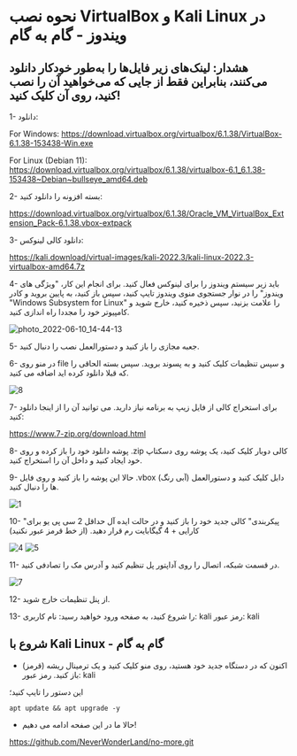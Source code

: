 # نحوه نصب VirtualBox و Kali Linux در ویندوز - گام به گام

## هشدار: لینک‌های زیر فایل‌ها را به‌طور خودکار دانلود می‌کنند، بنابراین فقط از جایی که می‌خواهید آن را نصب کنید، روی آن کلیک کنید!

1- دانلود:

For Windows: https://download.virtualbox.org/virtualbox/6.1.38/VirtualBox-6.1.38-153438-Win.exe

For Linux (Debian 11): https://download.virtualbox.org/virtualbox/6.1.38/virtualbox-6.1_6.1.38-153438~Debian~bullseye_amd64.deb

2- بسته افزونه را دانلود کنید:

https://download.virtualbox.org/virtualbox/6.1.38/Oracle_VM_VirtualBox_Extension_Pack-6.1.38.vbox-extpack

3- دانلود کالی لینوکس:

https://kali.download/virtual-images/kali-2022.3/kali-linux-2022.3-virtualbox-amd64.7z

4- باید زیر سیستم ویندوز را برای لینوکس فعال کنید. برای انجام این کار، "ویژگی های ویندوز" را در نوار جستجوی منوی ویندوز تایپ کنید، سپس باز کنید، به پایین بروید و کادر "Windows Subsystem for Linux" را علامت بزنید، سپس ذخیره کنید، خارج شوید و کامپیوتر خود را مجددا راه اندازی کنید.

![photo_2022-06-10_14-44-13](https://user-images.githubusercontent.com/64184513/175776446-b373d0e5-4672-471f-a78a-93e0f2891313.jpg)

5- جعبه مجازی را باز کنید و دستورالعمل نصب را دنبال کنید.

6- در منو روی file و سپس تنظیمات کلیک کنید و به پسوند بروید. سپس بسته الحاقی را که قبلا دانلود کرده اید اضافه می کنید.

![8](https://user-images.githubusercontent.com/64184513/175776890-4f44fdbd-97ec-4bf9-bcf1-8db3aafa4459.jpg)


7- برای استخراج کالی از فایل زیپ به برنامه نیاز دارید.
می توانید آن را از اینجا دانلود کنید:

https://www.7-zip.org/download.html

8- پوشه دانلود خود را باز کرده و روی .zip کالی دوبار کلیک کنید، یک پوشه روی دسکتاپ خود ایجاد کنید و داخل آن را استخراج کنید.

9- حالا این پوشه را باز کنید و روی فایل .vbox (آبی رنگ) دابل کلیک کنید و دستورالعمل ها را دنبال کنید.

![1](https://user-images.githubusercontent.com/64184513/196248353-103d6d04-bc9a-4e6d-96df-6a1fe4fb753c.png)

10- "پیکربندی" کالی جدید خود را باز کنید و در حالت ایده آل حداقل 2 سی پی یو برای کارایی + 4 گیگابایت رم قرار دهید. (از خط قرمز عبور نکنید)

![4](https://user-images.githubusercontent.com/64184513/175776404-1eb16270-54d3-4d42-9741-2d2bbb0ce29b.jpg)
![5](https://user-images.githubusercontent.com/64184513/175776405-1227974e-c82f-4272-9b58-8163c14687e0.jpg)

11- در قسمت شبکه، اتصال را روی آداپتور پل تنظیم کنید و آدرس مک را تصادفی کنید.

![7](https://user-images.githubusercontent.com/64184513/175776409-de0300c0-4908-4e94-ac28-6ac0e980f2b0.jpg)

12- از پنل تنظیمات خارج شوید.

13- را شروع کنید، به صفحه ورود خواهید رسید:
نام کاربری: kali
رمز عبور: kali

## شروع با Kali Linux - گام به گام

- اکنون که در دستگاه جدید خود هستید، روی منو کلیک کنید و یک ترمینال ریشه (قرمز) باز کنید.
رمز عبور: kali

این دستور را تایپ کنید؛
```
apt update && apt upgrade -y
```

- حالا ما در این صفحه ادامه می دهیم!

https://github.com/NeverWonderLand/no-more.git
